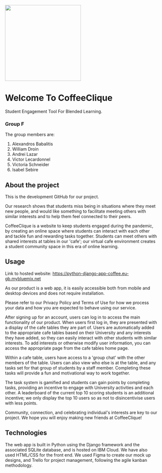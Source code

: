 <img src="https://github.com/vuhctreh/GSEP_F_In_The_Chat/app/static/images/favicon.png" width="250"/>

# Welcome To CoffeeClique
Student Engagement Tool For Blended Learning.

### Group F

The group members are:

1. Alexandros Babalitis
2. William Droin
3. Andrei Lazar
4. Victor Lecardonnel
5. Victoria Schneider
6. Isabel Sebire

## About the project

This is the development GitHub for our project.

Our research shows that students miss being in situations where they meet new people, and would like something to facilitate meeting others with similar interests and to help them feel connected to their peers.

CoffeeClique is a website to keep students engaged during the pandemic, by creating an online space where students can interact with each other and tackle fun and rewarding tasks together. Students can meet others with shared interests at tables in our 'cafe'; our virtual cafe environment creates a student community space in this era of online learning.

## Usage

Link to hosted website: https://python-django-app-coffee.eu-gb.mybluemix.net

As our product is a web app, it is easily accessible both from mobile and desktop devices and does not require installation.

Please refer to our Privacy Policy and Terms of Use for how we process your data and how you are expected to behave using our service.

After signing up for an account, users can log in to access the main functionality of our product. When users first log in, they are presented with a display of the cafe tables they are part of. Users are automatically added to the appropriate cafe tables based on their University and any interests they have added, so they can easily interact with other students with similar interests. To add interests or otherwise modify user information, you can access the appropriate page from the cafe tables home page.

Within a cafe table, users have access to a 'group chat' with the other members of the table. Users can also view who else is at the table, and any tasks set for that group of students by a staff member. Completing these tasks will provide a fun and motivational way to work together.

The task system is gamified and students can gain points by completing tasks, providing an incentive to engage with University activities and each other. A leaderboard of the current top 10 scoring students is an additional incentive; we only display the top 10 users so as not to disincentivise users with less points.

Community, connection, and celebrating individual's interests are key to our project. We hope you will enjoy making new friends at CoffeeClique!

## Technologies

The web app is built in Python using the Django framework and the associated SQLite database, and is hosted on IBM Cloud. We have also used HTML/CSS for the front end.
We used Figma to create our mock up designs, and Trello for project management, following the agile kanban methodology.
